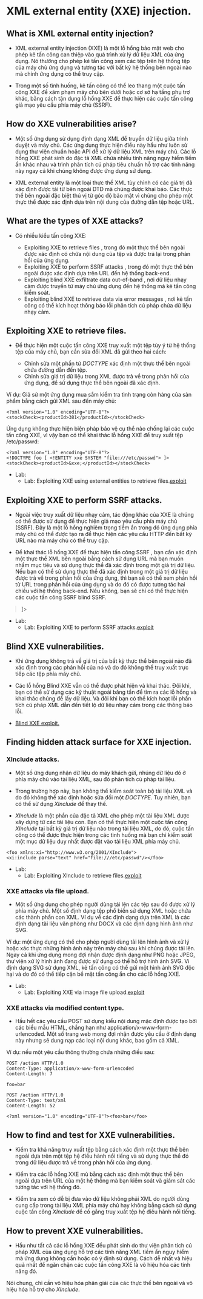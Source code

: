 # XML external entity (XXE) injection.

## What is XML external entity injection?

- XML external entity injection (XXE) là một lỗ hổng bảo mật web cho phép kẻ tấn công can thiệp vào quá trình xử lý dữ liệu XML của ứng dụng. Nó thường cho phép kẻ tấn công xem các tệp trên hệ thống tệp của máy chủ ứng dụng và tương tác với bất kỳ hệ thống bên ngoài nào mà chính ứng dụng có thể truy cập.

- Trong một số tình huống, kẻ tấn công có thể leo thang một cuộc tấn công XXE để xâm phạm máy chủ bên dưới hoặc cơ sở hạ tầng phụ trợ khác, bằng cách tận dụng lỗ hổng XXE để thực hiện các cuộc tấn công giả mạo yêu cầu phía máy chủ (SSRF).

## How do XXE vulnerabilities arise?

- Một số ứng dụng sử dụng định dạng XML để truyền dữ liệu giữa trình duyệt và máy chủ. Các ứng dụng thực hiện điều này hầu như luôn sử dụng thư viện chuẩn hoặc API để xử lý dữ liệu XML trên máy chủ. Các lỗ hổng XXE phát sinh do đặc tả XML chứa nhiều tính năng nguy hiểm tiềm ẩn khác nhau và trình phân tích cú pháp tiêu chuẩn hỗ trợ các tính năng này ngay cả khi chúng không được ứng dụng sử dụng.

- XML external entity là một loại thực thể XML tùy chỉnh có các giá trị đã xác định được tải từ bên ngoài DTD mà chúng được khai báo. Các thực thể bên ngoài đặc biệt thú vị từ góc độ bảo mật vì chúng cho phép một thực thể được xác định dựa trên nội dung của đường dẫn tệp hoặc URL.

## What are the types of XXE attacks?

- Có nhiều kiểu tấn công XXE:

	+ Exploiting XXE to retrieve files , trong đó một thực thể bên ngoài được xác định có chứa nội dung của tệp và được trả lại trong phản hồi của ứng dụng.
	+ Exploiting XXE to perform SSRF attacks , trong đó một thực thể bên ngoài được xác định dựa trên URL đến hệ thống back-end.
	+ Exploiting blind XXE exfiltrate data out-of-band , nơi dữ liệu nhạy cảm được truyền từ máy chủ ứng dụng đến hệ thống mà kẻ tấn công kiểm soát.
	+ Exploiting blind XXE to retrieve data via error messages , nơi kẻ tấn công có thể kích hoạt thông báo lỗi phân tích cú pháp chứa dữ liệu nhạy cảm.

## Exploiting XXE to retrieve files.

- Để thực hiện một cuộc tấn công XXE truy xuất một tệp tùy ý từ hệ thống tệp của máy chủ, bạn cần sửa đổi XML đã gửi theo hai cách:

	+ Chỉnh sửa một phần tử *DOCTYPE* xác định một thực thể bên ngoài chứa đường dẫn đến tệp.
	+ Chỉnh sửa giá trị dữ liệu trong XML được trả về trong phản hồi của ứng dụng, để sử dụng thực thể bên ngoài đã xác định.

Ví dụ: Giả sử một ứng dụng mua sắm kiểm tra tình trạng còn hàng của sản phẩm bằng cách gửi XML sau đến máy chủ:
```
<?xml version="1.0" encoding="UTF-8"?>
<stockCheck><productId>381</productId></stockCheck>
```
Ứng dụng không thực hiện biện pháp bảo vệ cụ thể nào chống lại các cuộc tấn công XXE, vì vậy bạn có thể khai thác lỗ hổng XXE để truy xuất tệp /etc/passwd:
```
<?xml version="1.0" encoding="UTF-8"?>
<!DOCTYPE foo [ <!ENTITY xxe SYSTEM "file:///etc/passwd"> ]>
<stockCheck><productId>&xxe;</productId></stockCheck>
```

- Lab: 
	+ Lab: Exploiting XXE using external entities to retrieve files.[exploit](exploit/lab1.py)

## Exploiting XXE to perform SSRF attacks.

- Ngoài việc truy xuất dữ liệu nhạy cảm, tác động khác của XXE là chúng có thể được sử dụng để thực hiện giả mạo yêu cầu phía máy chủ (SSRF). Đây là một lỗ hổng nghiêm trọng tiềm ẩn trong đó ứng dụng phía máy chủ có thể được tạo ra để thực hiện các yêu cầu HTTP đến bất kỳ URL nào mà máy chủ có thể truy cập.

- Để khai thác lỗ hổng XXE để thực hiện tấn công SSRF , bạn cần xác định một thực thể XML bên ngoài bằng cách sử dụng URL mà bạn muốn nhắm mục tiêu và sử dụng thực thể đã xác định trong một giá trị dữ liệu. Nếu bạn có thể sử dụng thực thể đã xác định trong một giá trị dữ liệu được trả về trong phản hồi của ứng dụng, thì bạn sẽ có thể xem phản hồi từ URL trong phản hồi của ứng dụng và do đó có được tương tác hai chiều với hệ thống back-end. Nếu không, bạn sẽ chỉ có thể thực hiện các cuộc tấn công SSRF blind SSRF.

> <!DOCTYPE foo [ <!ENTITY xxe SYSTEM "http://internal.vulnerable-website.com/"> ]>

- Lab:
	+ Lab: Exploiting XXE to perform SSRF attacks.[exploit](exploit/lab2.py)

## Blind XXE vulnerabilities.

-  Khi ứng dụng không trả về giá trị của bất kỳ thực thể bên ngoài nào đã xác định trong các phản hồi của nó và do đó không thể truy xuất trực tiếp các tệp phía máy chủ.

- Các lỗ hổng Blind XXE vẫn có thể được phát hiện và khai thác. Đôi khi, bạn có thể sử dụng các kỹ thuật ngoài băng tần để tìm ra các lỗ hổng và khai thác chúng để lấy dữ liệu. Và đôi khi bạn có thể kích hoạt lỗi phân tích cú pháp XML dẫn đến tiết lộ dữ liệu nhạy cảm trong các thông báo lỗi.

- [Blind XXE exploit.](Blind_XXE.md) 

## Finding hidden attack surface for XXE injection.

### XInclude attacks.

- Một số ứng dụng nhận dữ liệu do máy khách gửi, nhúng dữ liệu đó ở phía máy chủ vào tài liệu XML, sau đó phân tích cú pháp tài liệu. 

- Trong trường hợp này, bạn không thể kiểm soát toàn bộ tài liệu XML và do đó không thể xác định hoặc sửa đổi một *DOCTYPE*. Tuy nhiên, bạn có thể sử dụng *XInclude* để thay thế. 

- *XInclude* là một phần của đặc tả XML cho phép một tài liệu XML được xây dựng từ các tài liệu con. Bạn có thể thực hiện một cuộc tấn công *XInclude* tại bất kỳ giá trị dữ liệu nào trong tài liệu XML, do đó, cuộc tấn công có thể được thực hiện trong các tình huống mà bạn chỉ kiểm soát một mục dữ liệu duy nhất được đặt vào tài liệu XML phía máy chủ.

```
<foo xmlns:xi="http://www.w3.org/2001/XInclude">
<xi:include parse="text" href="file:///etc/passwd"/></foo>
```

- Lab:
	+ Lab: Exploiting XInclude to retrieve files.[exploit](exploit/lab8.py)

### XXE attacks via file upload.

- Một số ứng dụng cho phép người dùng tải lên các tệp sau đó được xử lý phía máy chủ. Một số định dạng tệp phổ biến sử dụng XML hoặc chứa các thành phần con XML. Ví dụ về các định dạng dựa trên XML là các định dạng tài liệu văn phòng như DOCX và các định dạng hình ảnh như SVG.

Ví dụ: một ứng dụng có thể cho phép người dùng tải lên hình ảnh và xử lý hoặc xác thực những hình ảnh này trên máy chủ sau khi chúng được tải lên. Ngay cả khi ứng dụng mong đợi nhận được định dạng như PNG hoặc JPEG, thư viện xử lý hình ảnh đang được sử dụng có thể hỗ trợ hình ảnh SVG. Vì định dạng SVG sử dụng XML, kẻ tấn công có thể gửi một hình ảnh SVG độc hại và do đó có thể tiếp cận bề mặt tấn công ẩn cho các lỗ hổng XXE.

- Lab: 
	+ Lab: Exploiting XXE via image file upload.[exploit](exploit/lab9)

### XXE attacks via modified content type.

- Hầu hết các yêu cầu POST sử dụng kiểu nội dung mặc định được tạo bởi các biểu mẫu HTML, chẳng hạn như application/x-www-form-urlencoded. Một số trang web mong đợi nhận được yêu cầu ở định dạng này nhưng sẽ dung nạp các loại nội dung khác, bao gồm cả XML.

Ví dụ: nếu một yêu cầu thông thường chứa những điều sau:
```
POST /action HTTP/1.0
Content-Type: application/x-www-form-urlencoded
Content-Length: 7

foo=bar
```
```
POST /action HTTP/1.0
Content-Type: text/xml
Content-Length: 52

<?xml version="1.0" encoding="UTF-8"?><foo>bar</foo>
```

## How to find and test for XXE vulnerabilities.

- Kiểm tra khả năng truy xuất tệp bằng cách xác định một thực thể bên ngoài dựa trên một tệp hệ điều hành nổi tiếng và sử dụng thực thể đó trong dữ liệu được trả về trong phản hồi của ứng dụng.

- Kiểm tra các lỗ hổng XXE mù bằng cách xác định một thực thể bên ngoài dựa trên URL của một hệ thống mà bạn kiểm soát và giám sát các tương tác với hệ thống đó.

- Kiểm tra xem có dễ bị đưa vào dữ liệu không phải XML do người dùng cung cấp trong tài liệu XML phía máy chủ hay không bằng cách sử dụng cuộc tấn công *XInclude* để cố gắng truy xuất tệp hệ điều hành nổi tiếng.


## How to prevent XXE vulnerabilities.

- Hầu như tất cả các lỗ hổng XXE đều phát sinh do thư viện phân tích cú pháp XML của ứng dụng hỗ trợ các tính năng XML tiềm ẩn nguy hiểm mà ứng dụng không cần hoặc có ý định sử dụng. Cách dễ nhất và hiệu quả nhất để ngăn chặn các cuộc tấn công XXE là vô hiệu hóa các tính năng đó.

Nói chung, chỉ cần vô hiệu hóa phân giải của các thực thể bên ngoài và vô hiệu hóa hỗ trợ cho *XInclude*. 